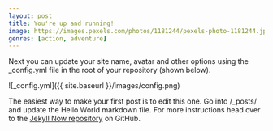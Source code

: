```yaml
---
layout: post
title: You're up and running!
image: https://images.pexels.com/photos/1181244/pexels-photo-1181244.jpeg?auto=compress&cs=tinysrgb&dpr=1&w=500
genres: [action, adventure]
---
```


Next you can update your site name, avatar and other options using the _config.yml file in the root of your repository (shown below).

![_config.yml]({{ site.baseurl }}/images/config.png)

The easiest way to make your first post is to edit this one. Go into /_posts/ and update the Hello World markdown file. For more instructions head over to the [Jekyll Now repository](https://github.com/barryclark/jekyll-now) on GitHub.
